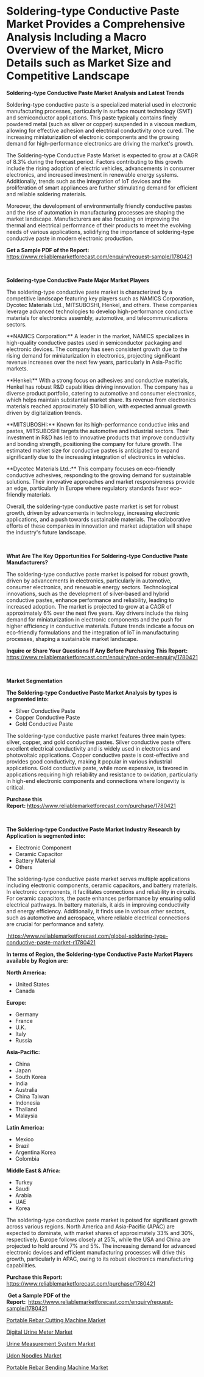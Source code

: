 <p><h1>Soldering-type Conductive Paste Market Provides a Comprehensive Analysis Including a Macro Overview of the Market, Micro Details such as Market Size and Competitive Landscape</h1></p><p><strong>Soldering-type Conductive Paste Market Analysis and Latest Trends</strong></p>
<p><p>Soldering-type conductive paste is a specialized material used in electronic manufacturing processes, particularly in surface mount technology (SMT) and semiconductor applications. This paste typically contains finely powdered metal (such as silver or copper) suspended in a viscous medium, allowing for effective adhesion and electrical conductivity once cured. The increasing miniaturization of electronic components and the growing demand for high-performance electronics are driving the market's growth.</p><p>The Soldering-type Conductive Paste Market is expected to grow at a CAGR of 8.3% during the forecast period. Factors contributing to this growth include the rising adoption of electric vehicles, advancements in consumer electronics, and increased investment in renewable energy systems. Additionally, trends such as the integration of IoT devices and the proliferation of smart appliances are further stimulating demand for efficient and reliable soldering materials.</p><p>Moreover, the development of environmentally friendly conductive pastes and the rise of automation in manufacturing processes are shaping the market landscape. Manufacturers are also focusing on improving the thermal and electrical performance of their products to meet the evolving needs of various applications, solidifying the importance of soldering-type conductive paste in modern electronic production.</p></p>
<p><strong>Get a Sample PDF of the Report:&nbsp;</strong> <a href="https://www.reliablemarketforecast.com/enquiry/request-sample/1780421?utm_campaign=1110&utm_medium=2&utm_source=Github&utm_content=ia&utm_term=09102024&utm_id=soldering-type-conductive-paste">https://www.reliablemarketforecast.com/enquiry/request-sample/1780421</a></p>
<p>&nbsp;</p>
<p><strong>Soldering-type Conductive Paste Major Market Players</strong></p>
<p><p>The soldering-type conductive paste market is characterized by a competitive landscape featuring key players such as NAMICS Corporation, Dycotec Materials Ltd., MITSUBOSHI, Henkel, and others. These companies leverage advanced technologies to develop high-performance conductive materials for electronics assembly, automotive, and telecommunications sectors.</p><p>**NAMICS Corporation:** A leader in the market, NAMICS specializes in high-quality conductive pastes used in semiconductor packaging and electronic devices. The company has seen consistent growth due to the rising demand for miniaturization in electronics, projecting significant revenue increases over the next few years, particularly in Asia-Pacific markets.</p><p>**Henkel:** With a strong focus on adhesives and conductive materials, Henkel has robust R&D capabilities driving innovation. The company has a diverse product portfolio, catering to automotive and consumer electronics, which helps maintain substantial market share. Its revenue from electronics materials reached approximately $10 billion, with expected annual growth driven by digitalization trends.</p><p>**MITSUBOSHI:** Known for its high-performance conductive inks and pastes, MITSUBOSHI targets the automotive and industrial sectors. Their investment in R&D has led to innovative products that improve conductivity and bonding strength, positioning the company for future growth. The estimated market size for conductive pastes is anticipated to expand significantly due to the increasing integration of electronics in vehicles.</p><p>**Dycotec Materials Ltd.:** This company focuses on eco-friendly conductive adhesives, responding to the growing demand for sustainable solutions. Their innovative approaches and market responsiveness provide an edge, particularly in Europe where regulatory standards favor eco-friendly materials.</p><p>Overall, the soldering-type conductive paste market is set for robust growth, driven by advancements in technology, increasing electronic applications, and a push towards sustainable materials. The collaborative efforts of these companies in innovation and market adaptation will shape the industry's future landscape.</p></p>
<p>&nbsp;</p>
<p><strong>What Are The Key Opportunities For Soldering-type Conductive Paste Manufacturers?</strong></p>
<p><p>The soldering-type conductive paste market is poised for robust growth, driven by advancements in electronics, particularly in automotive, consumer electronics, and renewable energy sectors. Technological innovations, such as the development of silver-based and hybrid conductive pastes, enhance performance and reliability, leading to increased adoption. The market is projected to grow at a CAGR of approximately 6% over the next five years. Key drivers include the rising demand for miniaturization in electronic components and the push for higher efficiency in conductive materials. Future trends indicate a focus on eco-friendly formulations and the integration of IoT in manufacturing processes, shaping a sustainable market landscape.</p></p>
<p><strong>Inquire or Share Your Questions If Any Before Purchasing This Report:</strong> <a href="https://www.reliablemarketforecast.com/enquiry/pre-order-enquiry/1780421?utm_campaign=1110&utm_medium=2&utm_source=Github&utm_content=ia&utm_term=09102024&utm_id=soldering-type-conductive-paste">https://www.reliablemarketforecast.com/enquiry/pre-order-enquiry/1780421</a></p>
<p>&nbsp;</p>
<p><strong>Market Segmentation</strong></p>
<p><strong>The Soldering-type Conductive Paste Market Analysis by types is segmented into:</strong></p>
<p><ul><li>Silver Conductive Paste</li><li>Copper Conductive Paste</li><li>Gold Conductive Paste</li></ul></p>
<p><p>The soldering-type conductive paste market features three main types: silver, copper, and gold conductive pastes. Silver conductive paste offers excellent electrical conductivity and is widely used in electronics and photovoltaic applications. Copper conductive paste is cost-effective and provides good conductivity, making it popular in various industrial applications. Gold conductive paste, while more expensive, is favored in applications requiring high reliability and resistance to oxidation, particularly in high-end electronic components and connections where longevity is critical.</p></p>
<p><strong>Purchase this Report:&nbsp;</strong><a href="https://www.reliablemarketforecast.com/purchase/1780421?utm_campaign=1110&utm_medium=2&utm_source=Github&utm_content=ia&utm_term=09102024&utm_id=soldering-type-conductive-paste">https://www.reliablemarketforecast.com/purchase/1780421</a></p>
<p>&nbsp;</p>
<p><strong>The Soldering-type Conductive Paste Market Industry Research by Application is segmented into:</strong></p>
<p><ul><li>Electronic Component</li><li>Ceramic Capacitor</li><li>Battery Material</li><li>Others</li></ul></p>
<p><p>The soldering-type conductive paste market serves multiple applications including electronic components, ceramic capacitors, and battery materials. In electronic components, it facilitates connections and reliability in circuits. For ceramic capacitors, the paste enhances performance by ensuring solid electrical pathways. In battery materials, it aids in improving conductivity and energy efficiency. Additionally, it finds use in various other sectors, such as automotive and aerospace, where reliable electrical connections are crucial for performance and safety.</p></p>
<p><a href="https://www.reliablemarketforecast.com/global-soldering-type-conductive-paste-market-r1780421?utm_campaign=1110&utm_medium=2&utm_source=Github&utm_content=ia&utm_term=09102024&utm_id=soldering-type-conductive-paste">&nbsp;https://www.reliablemarketforecast.com/global-soldering-type-conductive-paste-market-r1780421</a></p>
<p><strong>In terms of Region, the Soldering-type Conductive Paste Market Players available by Region are:</strong></p>
<p>
    <p> <strong> North America: </strong>
        <ul>
            <li>United States</li>
            <li>Canada</li>
        </ul>
        </p> 
    <p> <strong> Europe: </strong>
        <ul>
            <li>Germany</li>
            <li>France</li>
            <li>U.K.</li>
            <li>Italy</li>
            <li>Russia</li>
        </ul>
        </p> 
    <p> <strong> Asia-Pacific: </strong>
        <ul>
            <li>China</li>
            <li>Japan</li>
            <li>South Korea</li>
            <li>India</li>
            <li>Australia</li>
            <li>China Taiwan</li>
            <li>Indonesia</li>
            <li>Thailand</li>
            <li>Malaysia</li>
        </ul>
        </p> 
    <p> <strong> Latin America: </strong>
        <ul>
            <li>Mexico</li>
            <li>Brazil</li>
            <li>Argentina Korea</li>
            <li>Colombia</li>
        </ul>
        </p> 
    <p> <strong> Middle East & Africa: </strong>
        <ul>
            <li>Turkey</li>
            <li>Saudi</li>
            <li>Arabia</li>
            <li>UAE</li>
            <li>Korea</li>
        </ul>
    </p>
    </p>
<p><p>The soldering-type conductive paste market is poised for significant growth across various regions. North America and Asia-Pacific (APAC) are expected to dominate, with market shares of approximately 33% and 30%, respectively. Europe follows closely at 25%, while the USA and China are projected to hold around 7% and 5%. The increasing demand for advanced electronic devices and efficient manufacturing processes will drive this growth, particularly in APAC, owing to its robust electronics manufacturing capabilities.</p></p>
<p><strong>Purchase this Report: </strong><a href="https://www.reliablemarketforecast.com/purchase/1780421?utm_campaign=1110&utm_medium=2&utm_source=Github&utm_content=ia&utm_term=09102024&utm_id=soldering-type-conductive-paste">https://www.reliablemarketforecast.com/purchase/1780421</a></p>
<p>&nbsp;<strong>Get a Sample PDF of the Report:&nbsp;&nbsp;</strong><a href="https://www.reliablemarketforecast.com/enquiry/request-sample/1780421?utm_campaign=1110&utm_medium=2&utm_source=Github&utm_content=ia&utm_term=09102024&utm_id=soldering-type-conductive-paste">https://www.reliablemarketforecast.com/enquiry/request-sample/1780421</a></p>
<p><strong></strong></p>
<p><p><a href="https://www.linkedin.com/pulse/charting-future-comprehensive-analysis-global-portable-rebar-7qnce?utm_campaign=1110&utm_medium=2&utm_source=Github&utm_content=ia&utm_term=09102024&utm_id=soldering-type-conductive-paste">Portable Rebar Cutting Machine Market</a></p><p><a href="https://github.com/vitacbq/Market-Research-Report-List-1/blob/main/digital-urine-meter-market.md?utm_campaign=1110&utm_medium=2&utm_source=Github&utm_content=ia&utm_term=09102024&utm_id=soldering-type-conductive-paste">Digital Urine Meter Market</a></p><p><a href="https://github.com/foretywwisner84/Market-Research-Report-List-1/blob/main/urine-measurement-system-market.md?utm_campaign=1110&utm_medium=2&utm_source=Github&utm_content=ia&utm_term=09102024&utm_id=soldering-type-conductive-paste">Urine Measurement System Market</a></p><p><a href="https://issuu.com/reportprime-2/docs/udon-noodles-market-size-2030.pptx_df9be6fd4453f1?utm_campaign=1110&utm_medium=2&utm_source=Github&utm_content=ia&utm_term=09102024&utm_id=soldering-type-conductive-paste">Udon Noodles Market</a></p><p><a href="https://www.linkedin.com/pulse/portable-rebar-bending-machine-industry-resonance-73-amplification-3aqfe?utm_campaign=1110&utm_medium=2&utm_source=Github&utm_content=ia&utm_term=09102024&utm_id=soldering-type-conductive-paste">Portable Rebar Bending Machine Market</a></p></p>
